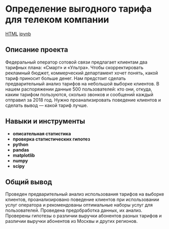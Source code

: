 #  Определение выгодного тарифа для телеком компании
[HTML](https://github.com/Joker2k79/Portfolio/blob/main/03_analysis_real_estate_market/real_estate.html) [ipynb](https://github.com/Joker2k79/Portfolio/blob/main/03_analysis_real_estate_market/real_estate.ipynb)

## Описание проекта
Федеральный оператор сотовой связи предлагает клиентам два тарифных плана: «Смарт» и «Ультра». Чтобы скорректировать рекламный бюджет, коммерческий департамент хочет понять, какой тариф приносит больше денег.
Нам предстоит сделать предварительный анализ тарифов на небольшой выборке клиентов. В нашем распоряжении данные 500 пользователей: кто они, откуда, каким тарифом пользуются, сколько звонков и сообщений каждый отправил за 2018 год. Нужно проанализировать поведение клиентов и сделать вывод — какой тариф лучше.


## Навыки и инструменты

- **описательная статистика**
- **проверка статистических гипотез**
- **python**
- **pandas**
- **matplotlib**
- **numpy**
- **scipy**

##

## Общий вывод

Проведен предварительный анализ использования тарифов на выборке клиентов, проанализировано поведение клиентов при использовании услуг оператора и рекомендованы оптимальные наборы услуг для пользователей. Проведена предобработка данных, их анализ. Проверены гипотезы о различии выручки абонентов разных тарифов и различии выручки абонентов из Москвы и других регионов.
